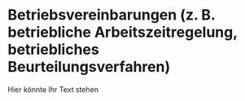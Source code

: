 # Betriebsvereinbarungen (z. B. betriebliche Arbeitszeitregelung, betriebliches Beurteilungsverfahren)

Hier könnte Ihr Text stehen